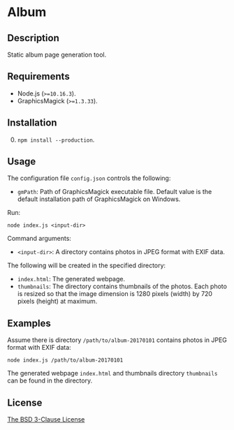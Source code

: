 # Album #

## Description ##

Static album page generation tool.

## Requirements ##

* Node.js (`>=10.16.3`).
* GraphicsMagick (`>=1.3.33`).

## Installation ##

0. `npm install --production`.

## Usage ##

The configuration file `config.json` controls the following:

* `gmPath`: Path of GraphicsMagick executable file. Default value is the default
            installation path of GraphicsMagick on Windows.

Run:

    node index.js <input-dir>

Command arguments:

* `<input-dir>`: A directory contains photos in JPEG format with EXIF data.

The following will be created in the specified directory:

* `index.html`: The generated webpage.
* `thumbnails`: The directory contains thumbnails of the photos. Each photo is
                resized so that the image dimension is 1280 pixels (width) by
                720 pixels (height) at maximum.

## Examples ##

Assume there is directory `/path/to/album-20170101` contains photos in JPEG
format with EXIF data:

    node index.js /path/to/album-20170101

The generated webpage `index.html` and thumbnails directory `thumbnails` can be
found in the directory.

## License ##

[The BSD 3-Clause License](http://opensource.org/licenses/BSD-3-Clause)
